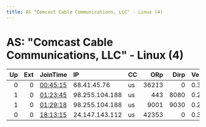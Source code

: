 ```yaml
---
title: AS "Comcast Cable Communications, LLC" - Linux (4)
---
```


# AS: "Comcast Cable Communications, LLC" - Linux (4)

|   Up |   Ext | JoinTime                                                                                            | IP             | CC   |   ORp |   Dirp | Version   | Contact                   | Nickname      |   eFamMembers |
|-----:|------:|:----------------------------------------------------------------------------------------------------|:---------------|:-----|------:|-------:|:----------|:--------------------------|:--------------|--------------:|
|    0 |     0 | [00:45:15](https://metrics.torproject.org/rs.html#details/9330B1C84FBA0ABC50A1B0999870B4F85F41372D) | 68.41.45.76    | us   | 36213 |      0 | 0.3.3.10  | None                      | UbuntuCore246 |             1 |
|    1 |     0 | [01:23:45](https://metrics.torproject.org/rs.html#details/9BAEBA53B9E0C2709923A7A58A167AE9EC815A3A) | 98.255.104.188 | us   |   443 |   8080 | 0.2.9.15  | scotty@scottynordstrom.or | x0i0t         |             1 |
|    1 |     0 | [01:29:18](https://metrics.torproject.org/rs.html#details/2BA14788E0E2A329EFEFD5A882A16A6062509EB8) | 98.255.104.188 | us   |  9001 |   9030 | 0.2.9.15  | None                      | x0i0t         |             1 |
|    0 |     0 | [18:13:15](https://metrics.torproject.org/rs.html#details/9CAE07BA2E1D90895C585823180BE35307DF3818) | 24.147.143.112 | us   | 42353 |      0 | 0.3.3.10  | None                      | UbuntuCore246 |             1 |
